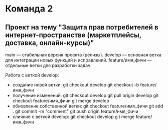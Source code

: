 # Команда 2
## Проект на тему "Защита прав потребителей в интернет-пространстве (маркетплейсы, доставка, онлайн-курсы)"

main — стабильная версия проекта (релизы).
develop — основная ветка для интеграции новых функций и исправлений.
feature/имя_фичи — отдельные ветки для разработки задач.

Работа с веткой develop:
- создание новой ветки:
  git checkout develop
  git checkout -b feature/имя_фичи
- получение изменений:
  git checkout develop
  git pull origin develop
  git checkout feature/имя_фичи
  git merge develop
- обновление собственной ветки:
  git checkout feature/имя_фичи
  git add .
  git commit -m "comment"
  git push origin feature/имя_фичи
- слияние с веткой develop:
  git checkout develop
  git merge feature/имя_фичи

  
